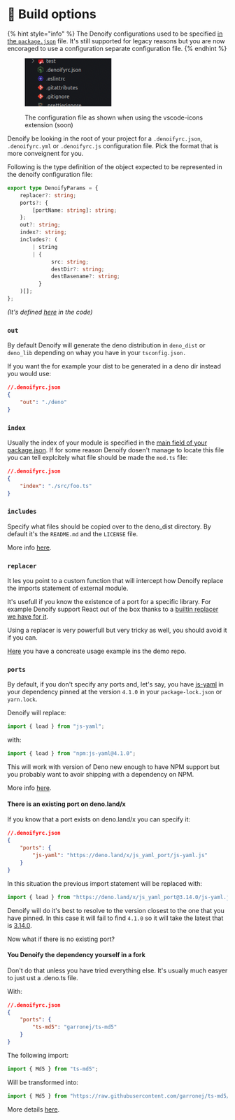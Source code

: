 # 🔧 Build options

{% hint style="info" %}
The Denoify configurations used to be specified [in the `package.json`](https://github.com/garronej/my\_dummy\_npm\_and\_deno\_module/blob/346b2291366aa7ef76ec0bde113699d84e65ed9e/package.json#L19-L36) file. It's still supported for legacy reasons but you are now encoraged to use a configuration separate configuration file. &#x20;
{% endhint %}

<figure><img src=".gitbook/assets/image.png" alt=""><figcaption><p>The configuration file as shown when using the vscode-icons extension (soon)</p></figcaption></figure>

Denoify be looking in the root of your project for a `.denoifyrc.json`, `.denoifyrc.yml` or `.denoifyrc.js` configuration file. Pick the format that is more conveignent for you. &#x20;

Following is the type definition of the object expected to be represented in the denoify configuration file: &#x20;

```typescript
export type DenoifyParams = {
    replacer?: string;
    ports?: {
        [portName: string]: string;
    };
    out?: string;
    index?: string;
    includes?: (
        | string
        | {
              src: string;
              destDir?: string;
              destBasename?: string;
          }
    )[];
};
```

_(It's defined_ [_here_](https://github.com/garronej/denoify/blob/main/src/lib/config/parseParams.ts) _in the code)_

### `out`

By default Denoify will generate the deno distribution in `deno_dist` or `deno_lib` depending on whay you have in your `tsconfig.json.`

If you want the for example your dist to be generated in a deno dir instead you would use: &#x20;

```json
//.denoifyrc.json
{
    "out": "./deno"
}
```

### `index`

Usually the index of your module is specified in the [main field of your package.json](https://github.com/garronej/evt/blob/e5d91ba991e0d2413d70ea0ae6e4d1fc838b2d1d/package.json#L9). If for some reason Denoify dosen't manage to locate this file you can tell explcitely what file should be made the `mod.ts` file: &#x20;

```json
//.denoifyrc.json
{
    "index": "./src/foo.ts"
}
```

### `includes`

Specify what files should be copied over to the deno\_dist directory. By default it's the `README.md` and the `LICENSE` file. &#x20;

More info [here](https://github.com/garronej/my\_dummy\_npm\_and\_deno\_module#step-5-chose-what-files-you-wish-to-include-in-the-deno\_dist-directory).

### `replacer`

It les you point to a custom function that will intercept how Denoify replace the imports statement of external module. &#x20;

It's usefull if you know the existence of a port for a specific library.  For example Denoify support React out of the box thanks to a [builtin replacer we have for it](https://github.com/garronej/denoify/blob/main/src/bin/replacer/react-dom.ts).  &#x20;

Using a replacer is very powerfull but very tricky as well, you should avoid it if you can. &#x20;

[Here](https://github.com/garronej/my\_dummy\_npm\_and\_deno\_module/blob/1415f364f877a166bd21a916d3f6005fd32e9413/README.md?plain=1#L147-L165) you have a concreate usage example ins the demo repo.

### `ports`

By default, if you don't specify any ports and, let's say, you have [js-yaml](https://www.npmjs.com/package/js-yaml) in your dependency pinned at the version `4.1.0` in your `package-lock.json` or `yarn.lock`. &#x20;

Denoify will replace:

```typescript
import { load } from "js-yaml";
```

with:

```typescript
import { load } from "npm:js-yaml@4.1.0";
```

This will work with version of Deno new enough to have NPM support but you probably want to avoir shipping with a dependency on NPM.   &#x20;

More info [here](https://github.com/garronej/my\_dummy\_npm\_and\_deno\_module/blob/1415f364f877a166bd21a916d3f6005fd32e9413/README.md?plain=1#L123-L145).

#### There is an existing port on deno.land/x

If you know that a port exists on deno.land/x you can specify it:&#x20;

```json
//.denoifyrc.json
{
    "ports": {
        "js-yaml": "https://deno.land/x/js_yaml_port/js-yaml.js"
    }
}
```

In this situation the previous import statement will be replaced with: &#x20;

```typescript
import { load } from "https://deno.land/x/js_yaml_port@3.14.0/js-yaml.js";
```

Denoify will do it's best to resolve to the version closest to the one that you have pinned. In this case it will fail to find `4.1.0` so it will take the latest that is [3.14.0](https://deno.land/x/js\_yaml\_port@3.14.0). &#x20;



Now what if there is no existing port? &#x20;

#### You Denoify the dependency yourself in a fork

Don't do that unless you have tried everything else. It's usually much easyer to just ust a .deno.ts file. &#x20;

With:&#x20;

```json
//.denoifyrc.json
{
    "ports": {
        "ts-md5": "garronej/ts-md5"
    }
}
```

The following import:&#x20;

```typescript
import { Md5 } from "ts-md5";
```

Will be transformed into: &#x20;

```typescript
import { Md5 } from "https://raw.githubusercontent.com/garronej/ts-md5/v1.2.7/deno_dist/mod.ts";
```

More details [here](https://github.com/garronej/my\_dummy\_npm\_and\_deno\_module/blob/1415f364f877a166bd21a916d3f6005fd32e9413/README.md?plain=1#L105-L121).
